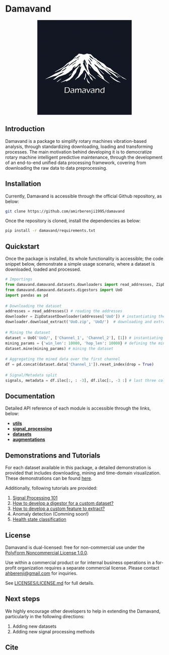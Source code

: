 # Damavand

<p align="center">
  <img src="assets/images/logo_new_cropped.jpg" alt="Damavand Logo" width="300">
</p>

## Introduction

Damavand is a package to simplify rotary machines vibration-based analysis, through standardizing downloading, loading and transforming processes. The main motivation behind developing it is to democratize rotary machine intelligent predictive maintenance, through the development of an end-to-end unified data processing framework, covering from downloading the raw data to data preprocessing.

## Installation

Currently, Damavand is accessible through the official Github repository, as below:

```bash
git clone https://github.com/amirberenji1995/damavand
```

Once the repository is cloned, install the dependencies as below:

```bash
pip install -r damavand/requirements.txt
```

## Quickstart

Once the package is installed, its whole functionality is accessible; the code snippet below, demonstrate a simple usage scenario, where a dataset is downloaded, loaded and processed.

```Python
# Importings
from damavand.damavand.datasets.downloaders import read_addresses, ZipDatasetDownloader
from damavand.damavand.datasets.digestors import UoO
import pandas as pd

# Downloading the dataset
addresses = read_addresses() # reading the addresses
downloader = ZipDatasetDownloader(addresses['UoO']) # instantiating the downloader to download the UoO dataset (https://data.mendeley.com/datasets/v43hmbwxpm/1)
downloader.download_extract('UoO.zip', 'UoO/')  # downloading and extracting the dataset

# Mining the dataset
dataset = UoO('UoO/', ['Channel_1', 'Channel_2'], [1]) # instantiating the dataset
mining_params = {'win_len': 10000, 'hop_len': 10000} # defining the mining parameters
dataset.mine(mining_params) # mining the dataset

# Aggregating the mined data over the first channel
df = pd.concat(dataset.data['Channel_1']).reset_index(drop = True)

# Signal/Metadata split
signals, metadata = df.iloc[:, : -3], df.iloc[:, -3 :] # last three columns are state, loading and repetition; therefore, they are excluded into metadata
```

## Documentation

Detailed API reference of each module is accessible through the links, below:
- [**utils**](utils.md)
- [**signal_processing**](signal_processing.md)
- [**datasets**](datasets.md)
- [**augmentations**](augmentations.md)

## Demonstrations and Tutorials

For each dataset available in this package, a detailed demonstration is provided that includes downloading, mining and time-domain visualization. These demonstrations can be found [here](https://github.com/amirberenji1995/damavand/tree/main/dataset_demonstrations).

Additionally, following tutorials are provided:

1. [Signal Processing 101](notebooks/tutorials/signal_processing_101.ipynb)
2. [How to develop a digestor for a custom dataset?](notebooks/tutorials/custom_digestor_development.ipynb)
3. [How to develop a custom feature to extract?](notebooks/tutorials/custom_feature_extraction.ipynb)
4. Anomaly detection (Comming soon!)
5. [Health state classification](notebooks/tutorials/Classification_demo.ipynb)

## License

Damavand is dual-licensed: free for non-commercial use under the
[PolyForm Noncommercial License 1.0.0]().

Use within a commercial product or for internal business operations in a for-profit organization requires a separate commercial license. Please contact [ahberenji@gmail.com](mailto:ahberenji@gmail.com) for inquiries.  

See [LICENSES/LICENSE.md]() for full details.


## Next steps

We highly encourage other developers to help in extending the Damavand, particularly in the following directions:

1. Adding new datasets
2. Adding new signal processing methods


## Cite

